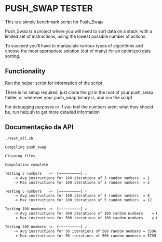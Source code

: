 # PUSH_SWAP TESTER

This is a simple benchmark script for Push_Swap

Push_Swap is a project where you  will need to sort data on a stack, with a limited set of instructions, using
the lowest possible number of actions. 

To succeed you’ll have to manipulate various
types of algorithms and choose the most appropriate solution (out of many) for an
optimized data sorting.

## Functionality

Run the helper script for information of the script.

There is no setup required, just clone the git in the root of your push_swap folder, or wherever your push_swap binary is, and run the script

For debugging purposes or if you feel the numbers arent what they should be, run help.sh to get more detailed information





## Documentação da API

```txt
./test_all.sh
 
Compiling push_swap

Cleaning files 

Compilation complete 

Testing 3 numbers	->  [~~~~~~~~~~] ✓
	-> Avg instructions for 100 iterations of 3 random numbers	= 1
	-> Max instructions for 100 iterations of 3 random numbers	= 2

Testing 5 numbers	->  [~~~~~~~~~~] ✓
	-> Avg instructions for 100 iterations of 5 random numbers	= 8
	-> Max instructions for 100 iterations of 5 random numbers	= 12

Testing 100 numbers	->  [~~~~~~~~~~] ✓
	-> Avg instructions for 500 iterations of 100 random numbers	= 603
	-> Max instructions for 500 iterations of 100 random numbers	= 678

Testing 500 numbers	->  [~~~~~~~~~~] ✓
	-> Avg instructions for 50 iterations of 500 random numbers	= 5506
	-> Max instructions for 50 iterations of 500 random numbers	= 5789

```


